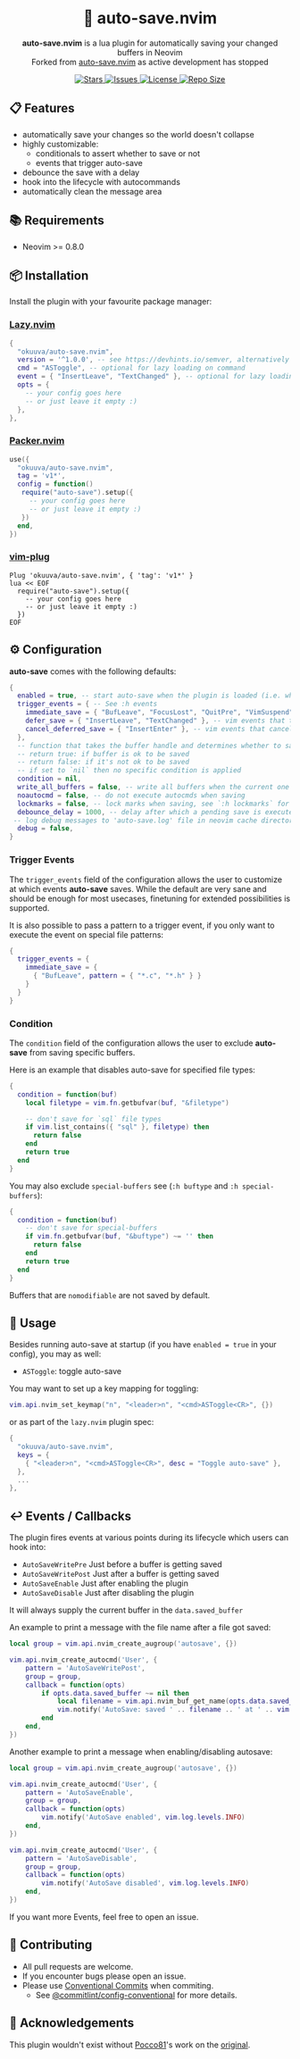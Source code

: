 <!-- panvimdoc-ignore-start -->
<p align="center">
  <h1 align="center">🧶 auto-save.nvim</h1>
</p>

<p align="center">
  <b>auto-save.nvim</b> is a lua plugin for automatically saving your changed buffers in Neovim<br>
  Forked from <a href="https://github.com/Pocco81/auto-save.nvim">auto-save.nvim</a> as active development has stopped
</p>

<p align="center">
  <a href="https://github.com/okuuva/auto-save.nvim/stargazers">
    <img alt="Stars" src="https://img.shields.io/github/stars/okuuva/auto-save.nvim?style=for-the-badge">
  </a>
  <a href="https://github.com/okuuva/auto-save.nvim/issues">
    <img alt="Issues" src="https://img.shields.io/github/issues/okuuva/auto-save.nvim?style=for-the-badge">
  </a>
  <a href="https://github.com/okuuva/auto-save.nvim/blob/main/LICENSE">
    <img alt="License" src="https://img.shields.io/github/license/okuuva/auto-save.nvim?style=for-the-badge">
  </a>
  <a href="https://github.com/okuuva/auto-save.nvim">
    <img alt="Repo Size" src="https://img.shields.io/github/repo-size/okuuva/auto-save.nvim?style=for-the-badge"/>
  </a>
</p>

<!-- panvimdoc-ignore-end -->

## 📋 Features

- automatically save your changes so the world doesn't collapse
- highly customizable:
  - conditionals to assert whether to save or not
  - events that trigger auto-save
- debounce the save with a delay
- hook into the lifecycle with autocommands
- automatically clean the message area

## 📚 Requirements

- Neovim >= 0.8.0

## 📦 Installation

Install the plugin with your favourite package manager:

### [Lazy.nvim]("https://github.com/folke/lazy.nvim")

```lua
{
  "okuuva/auto-save.nvim",
  version = '^1.0.0', -- see https://devhints.io/semver, alternatively use '*' to use the latest tagged release
  cmd = "ASToggle", -- optional for lazy loading on command
  event = { "InsertLeave", "TextChanged" }, -- optional for lazy loading on trigger events
  opts = {
    -- your config goes here
    -- or just leave it empty :)
  },
},
```

### [Packer.nvim]("https://github.com/wbthomason/packer.nvim")

```lua
use({
  "okuuva/auto-save.nvim",
  tag = 'v1*',
  config = function()
   require("auto-save").setup({
     -- your config goes here
     -- or just leave it empty :)
   })
  end,
})
```

### [vim-plug]("https://github.com/junegunn/vim-plug")

```vim
Plug 'okuuva/auto-save.nvim', { 'tag': 'v1*' }
lua << EOF
  require("auto-save").setup({
    -- your config goes here
    -- or just leave it empty :)
  })
EOF
```

</details>

## ⚙️ Configuration

**auto-save** comes with the following defaults:

```lua
{
  enabled = true, -- start auto-save when the plugin is loaded (i.e. when your package manager loads it)
  trigger_events = { -- See :h events
    immediate_save = { "BufLeave", "FocusLost", "QuitPre", "VimSuspend" }, -- vim events that trigger an immediate save
    defer_save = { "InsertLeave", "TextChanged" }, -- vim events that trigger a deferred save (saves after `debounce_delay`)
    cancel_deferred_save = { "InsertEnter" }, -- vim events that cancel a pending deferred save
  },
  -- function that takes the buffer handle and determines whether to save the current buffer or not
  -- return true: if buffer is ok to be saved
  -- return false: if it's not ok to be saved
  -- if set to `nil` then no specific condition is applied
  condition = nil,
  write_all_buffers = false, -- write all buffers when the current one meets `condition`
  noautocmd = false, -- do not execute autocmds when saving
  lockmarks = false, -- lock marks when saving, see `:h lockmarks` for more details
  debounce_delay = 1000, -- delay after which a pending save is executed
 -- log debug messages to 'auto-save.log' file in neovim cache directory, set to `true` to enable
  debug = false,
}
```

### Trigger Events

The `trigger_events` field of the configuration allows the user to customize at which events **auto-save** saves.
While the default are very sane and should be enough for most usecases, finetuning for extended possibilities is supported.

It is also possible to pass a pattern to a trigger event, if you only want to execute the event on special file patterns:

``` lua
{
  trigger_events = {
    immediate_save = {
      { "BufLeave", pattern = { "*.c", "*.h" } }
    }
  }
}
```

### Condition

The `condition` field of the configuration allows the user to exclude **auto-save** from saving specific buffers.

Here is an example that disables auto-save for specified file types:

```lua
{
  condition = function(buf)
    local filetype = vim.fn.getbufvar(buf, "&filetype")

    -- don't save for `sql` file types
    if vim.list_contains({ "sql" }, filetype) then
      return false
    end
    return true
  end
}
```

You may also exclude `special-buffers` see (`:h buftype` and `:h special-buffers`):

```lua
{
  condition = function(buf)
    -- don't save for special-buffers
    if vim.fn.getbufvar(buf, "&buftype") ~= '' then
      return false
    end
    return true
  end
}
```

Buffers that are `nomodifiable` are not saved by default.

## 🚀 Usage

Besides running auto-save at startup (if you have `enabled = true` in your config), you may as well:

- `ASToggle`: toggle auto-save

You may want to set up a key mapping for toggling:

```lua
vim.api.nvim_set_keymap("n", "<leader>n", "<cmd>ASToggle<CR>", {})
```

or as part of the `lazy.nvim` plugin spec:

```lua
{
  "okuuva/auto-save.nvim",
  keys = {
    { "<leader>n", "<cmd>ASToggle<CR>", desc = "Toggle auto-save" },
  },
  ...
},

```

## ↩️  Events / Callbacks

The plugin fires events at various points during its lifecycle which users can hook into:

- `AutoSaveWritePre` Just before a buffer is getting saved
- `AutoSaveWritePost` Just after a buffer is getting saved
- `AutoSaveEnable` Just after enabling the plugin
- `AutoSaveDisable` Just after disabling the plugin

It will always supply the current buffer in the `data.saved_buffer`

An example to print a message with the file name after a file got saved:

```lua
local group = vim.api.nvim_create_augroup('autosave', {})

vim.api.nvim_create_autocmd('User', {
    pattern = 'AutoSaveWritePost',
    group = group,
    callback = function(opts)
        if opts.data.saved_buffer ~= nil then
            local filename = vim.api.nvim_buf_get_name(opts.data.saved_buffer)
            vim.notify('AutoSave: saved ' .. filename .. ' at ' .. vim.fn.strftime('%H:%M:%S'), vim.log.levels.INFO)
        end
    end,
})
```

Another example to print a message when enabling/disabling autosave:

```lua
local group = vim.api.nvim_create_augroup('autosave', {})

vim.api.nvim_create_autocmd('User', {
    pattern = 'AutoSaveEnable',
    group = group,
    callback = function(opts)
        vim.notify('AutoSave enabled', vim.log.levels.INFO)
    end,
})

vim.api.nvim_create_autocmd('User', {
    pattern = 'AutoSaveDisable',
    group = group,
    callback = function(opts)
        vim.notify('AutoSave disabled', vim.log.levels.INFO)
    end,
})
```

If you want more Events, feel free to open an issue.

## 🤝 Contributing

- All pull requests are welcome.
- If you encounter bugs please open an issue.
- Please use [Conventional Commits](https://www.conventionalcommits.org/en/v1.0.0/) when commiting.
  - See [@commitlint/config-conventional](https://github.com/conventional-changelog/commitlint/tree/master/@commitlint/config-conventional) for more details.

## 👋 Acknowledgements

This plugin wouldn't exist without [Pocco81](https://github.com/Pocco81)'s work on the [original](https://github.com/Pocco81/auto-save.nvim).
